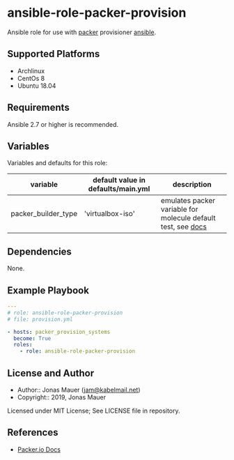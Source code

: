 # ansible-role-packer-provision

Ansible role for use with [packer](https://packer.io) provisioner [ansible](https://www.packer.io/docs/provisioners/ansible.html).

## Supported Platforms

* Archlinux
* CentOs 8
* Ubuntu 18.04

## Requirements

Ansible 2.7 or higher is recommended.

## Variables

Variables and defaults for this role:

| variable | default value in defaults/main.yml | description |
| -------- | ---------------------------------- | ----------- |
| packer_builder_type | 'virtualbox-iso' | emulates packer variable for molecule default test, see [docs](https://www.packer.io/docs/provisioners/ansible.html#default-extra-variables) |

## Dependencies

None.

## Example Playbook

```yaml
---
# role: ansible-role-packer-provision
# file: provision.yml

- hosts: packer_provision_systems
  become: True
  roles:
    - role: ansible-role-packer-provision
```

## License and Author

* Author:: Jonas Mauer (<jam@kabelmail.net>)
* Copyright:: 2019, Jonas Mauer

Licensed under MIT License;
See LICENSE file in repository.

## References

* [Packer.io Docs](https://www.packer.io/docs/)
